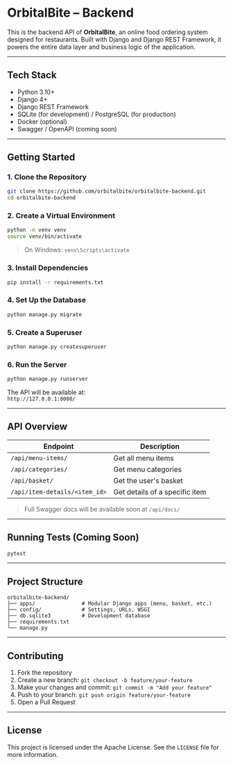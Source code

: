 
# OrbitalBite – Backend

This is the backend API of **OrbitalBite**, an online food ordering system designed for restaurants. Built with Django and Django REST Framework, it powers the entire data layer and business logic of the application.

---

## Tech Stack

- Python 3.10+
- Django 4+
- Django REST Framework
- SQLite (for development) / PostgreSQL (for production)
- Docker (optional)
- Swagger / OpenAPI (coming soon)

---

## Getting Started

### 1. Clone the Repository

```bash
git clone https://github.com/orbitalbite/orbitalbite-backend.git
cd orbitalbite-backend
```

### 2. Create a Virtual Environment

```bash
python -m venv venv
source venv/bin/activate
```

> On Windows: `venv\Scripts\activate`

### 3. Install Dependencies

```bash
pip install -r requirements.txt
```

### 4. Set Up the Database

```bash
python manage.py migrate
```

### 5. Create a Superuser

```bash
python manage.py createsuperuser
```

### 6. Run the Server

```bash
python manage.py runserver
```

The API will be available at:  
 `http://127.0.0.1:8000/`

---

## API Overview

| Endpoint                       | Description                     |
|-------------------------------|---------------------------------|
| `/api/menu-items/`            | Get all menu items              |
| `/api/categories/`            | Get menu categories             |
| `/api/basket/`                | Get the user's basket           |
| `/api/item-details/<item_id>` | Get details of a specific item  |

> Full Swagger docs will be available soon at `/api/docs/`

---

## Running Tests (Coming Soon)

```bash
pytest
```

---

## Project Structure

```
orbitalbite-backend/
├── apps/               # Modular Django apps (menu, basket, etc.)
├── config/             # Settings, URLs, WSGI
├── db.sqlite3          # Development database
├── requirements.txt
└── manage.py
```

---

## Contributing

1. Fork the repository  
2. Create a new branch: `git checkout -b feature/your-feature`  
3. Make your changes and commit: `git commit -m "Add your feature"`  
4. Push to your branch: `git push origin feature/your-feature`  
5. Open a Pull Request

---

## License

This project is licensed under the Apache License. See the `LICENSE` file for more information.
